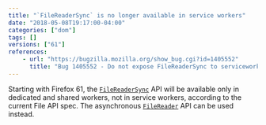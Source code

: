 ```yaml
---
title: "`FileReaderSync` is no longer available in service workers"
date: "2018-05-08T19:17:00-04:00"
categories: ["dom"]
tags: []
versions: ["61"]
references:
    - url: "https://bugzilla.mozilla.org/show_bug.cgi?id=1405552"
      title: "Bug 1405552 - Do not expose FileReaderSync to serviceworkers, to match the spec."
---
```

Starting with Firefox 61, the [`FileReaderSync`](https://developer.mozilla.org/docs/Web/API/FileReaderSync) API will be available only in dedicated and shared workers, not in service workers, according to the current File API spec. The asynchronous [`FileReader`](https://developer.mozilla.org/docs/Web/API/FileReader) API can be used instead.
